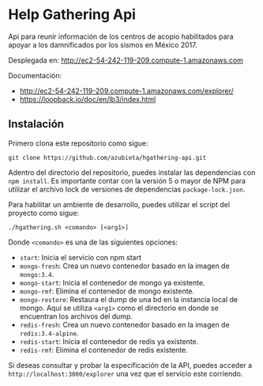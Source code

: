 # Help Gathering Api

Api para reunir información de los centros de acopio habilitados para apoyar a los damnificados por los sismos en
México 2017.

Desplegada en:
http://ec2-54-242-119-209.compute-1.amazonaws.com

Documentación:
 - http://ec2-54-242-119-209.compute-1.amazonaws.com/explorer/
 - https://loopback.io/doc/en/lb3/index.html

## Instalación

Primero clona este repositorio como sigue:

```
git clone https://github.com/azubieta/hgathering-api.git
```

Adentro del directorio del repositorio, puedes instalar las dependencias con `npm install`. Es importante contar con la versión 5 o mayor de NPM para utilizar el archivo lock de versiones de dependencias `package-lock.json`.

Para habilitar un ambiente de desarrollo, puedes utilizar el script del proyecto como sigue:

```
./hgathering.sh <comando> [<arg1>]
```

Donde `<comando>` es una de las siguientes opciones:

- `start`: Inicia el servicio con npm start
- `mongo-fresh`: Crea un nuevo contenedor basado en la imagen de `mongo:3.4`.
- `mongo-start`: Inicia el contenedor de mongo ya existente.
- `mongo-rmf`: Elimina el contenedor de mongo existente.
- `mongo-restore`: Restaura el dump de una bd en la instancia local de mongo. Aquí se utiliza `<arg1>` como el directorio en donde se encuentran los archivos del dump.
- `redis-fresh`: Crea un nuevo contenedor basado en la imagen de `redis:3.4-alpine`.
- `redis-start`: Inicia el contenedor de redis ya existente.
- `redis-rmf`: Elimina el contenedor de redis existente.

Si deseas consultar y probar la especificación de la API, puedes acceder a `http://localhost:3000/explorer` una vez que el servicio este corriendo.
